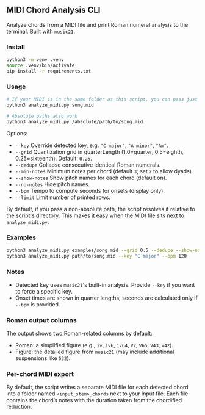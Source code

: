 ## MIDI Chord Analysis CLI

Analyze chords from a MIDI file and print Roman numeral analysis to the terminal. Built with `music21`.

### Install

```bash
python3 -m venv .venv
source .venv/bin/activate
pip install -r requirements.txt
```

### Usage

```bash
# If your MIDI is in the same folder as this script, you can pass just the filename
python3 analyze_midi.py song.mid

# Absolute paths also work
python3 analyze_midi.py /absolute/path/to/song.mid
```

Options:

- `--key` Override detected key, e.g. `"C major"`, `"A minor"`, `"Am"`.
- `--grid` Quantization grid in quarterLength (1.0=quarter, 0.5=eighth, 0.25=sixteenth). Default: `0.25`.
- `--dedupe` Collapse consecutive identical Roman numerals.
- `--min-notes` Minimum notes per chord (default `3`; set `2` to allow dyads).
- `--show-notes` Show pitch names for each chord (default on).
- `--no-notes` Hide pitch names.
- `--bpm` Tempo to compute seconds for onsets (display only).
- `--limit` Limit number of printed rows.

By default, if you pass a non-absolute path, the script resolves it relative to the script's directory. This makes it easy when the MIDI file sits next to `analyze_midi.py`.

### Examples

```bash
python3 analyze_midi.py examples/song.mid --grid 0.5 --dedupe --show-notes
python3 analyze_midi.py path/to/song.mid --key "C major" --bpm 120
```

### Notes

- Detected key uses `music21`'s built-in analysis. Provide `--key` if you want to force a specific key.
- Onset times are shown in quarter lengths; seconds are calculated only if `--bpm` is provided.

### Roman output columns

The output shows two Roman-related columns by default:

- Roman: a simplified figure (e.g., `iv`, `iv6`, `iv64`, `V7`, `V65`, `V43`, `V42`).
- Figure: the detailed figure from `music21` (may include additional suspensions like `532`).

### Per-chord MIDI export

By default, the script writes a separate MIDI file for each detected chord into a folder named `<input_stem>_chords` next to your input file. Each file contains the chord’s notes with the duration taken from the chordified reduction.

